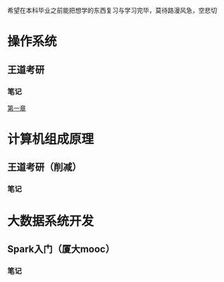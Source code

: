 希望在本科毕业之前能把想学的东西复习与学习完毕，莫待路漫风急，空悲切

# 操作系统

## 王道考研

### 笔记

[第一章](./操作系统/Chap1.md)

# 计算机组成原理

## 王道考研（削减）

### 笔记

# 大数据系统开发

## Spark入门（厦大mooc）

### 笔记
